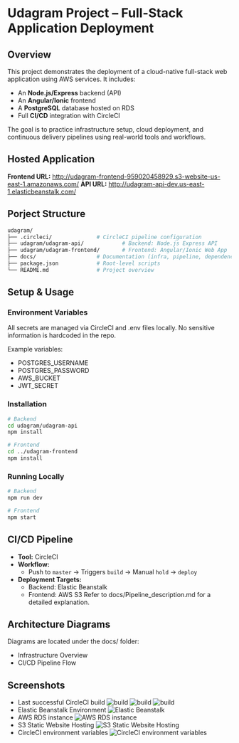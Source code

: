 # Udagram Project – Full-Stack Application Deployment

## Overview
This project demonstrates the deployment of a cloud-native full-stack web application using AWS services. It includes:

- An **Node.js/Express** backend (API)
- An **Angular/Ionic** frontend
- A **PostgreSQL** database hosted on RDS
- Full **CI/CD** integration with CircleCI

The goal is to practice infrastructure setup, cloud deployment, and continuous delivery pipelines using real-world tools and workflows.

## Hosted Application

**Frontend URL:** http://udagram-frontend-959020458929.s3-website-us-east-1.amazonaws.com/
**API URL:** http://udagram-api-dev.us-east-1.elasticbeanstalk.com/

## Porject Structure

```bash
udagram/
├── .circleci/              # CircleCI pipeline configuration
├── udagram/udagram-api/            # Backend: Node.js Express API
├── udagram/udagram-frontend/       # Frontend: Angular/Ionic Web App
├── docs/                   # Documentation (infra, pipeline, dependencies)
├── package.json            # Root-level scripts
└── README.md               # Project overview

```
## Setup & Usage

### Environment Variables

All secrets are managed via CircleCI and .env files locally. No sensitive information is hardcoded in the repo.

Example variables:
- POSTGRES_USERNAME
- POSTGRES_PASSWORD
- AWS_BUCKET
- JWT_SECRET

### Installation

```bash
# Backend
cd udagram/udagram-api
npm install

# Frontend
cd ../udagram-frontend
npm install
```

### Running Locally
```bash
# Backend
npm run dev

# Frontend
npm start
```

## CI/CD Pipeline
- **Tool:** CircleCI
- **Workflow:**
  - Push to `master` → Triggers `build` → Manual `hold` → `deploy`
- **Deployment Targets:**
  - Backend: Elastic Beanstalk
  - Frontend: AWS S3
Refer to docs/Pipeline_description.md for a detailed explanation.

## Architecture Diagrams
Diagrams are located under the docs/ folder:
- Infrastructure Overview
- CI/CD Pipeline Flow

## Screenshots
- Last successful CircleCI build
	![build](screenshots/build_circleci.png)
  ![build](screenshots/hold_circleCi.png)
  ![build](screenshots/deploy_circleci.png)
- Elastic Beanstalk Environment
 ![Elastic Beanstalk](screenshots/eb-environment.png)
- AWS RDS instance
![AWS RDS instance](screenshots/aws-rds-instance.png)
- S3 Static Website Hosting
![S3 Static Website Hosting](screenshots/s3-static-hosting.png)
- CircleCI environment variables
![CircleCI environment variables](screenshots/circleci-env-variables.png)
